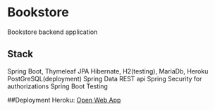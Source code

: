 # Bookstore
Bookstore backend application

## Stack
Spring Boot, Thymeleaf
JPA Hibernate, H2(testing), MariaDb, Heroku PostGreSQL(deployment)
Spring Data REST api
Spring Security for authorizations
Spring Boot Testing

##Deployment 
Heroku: [Open Web App](https://tan-bookstore-backend-app.herokuapp.com/)
